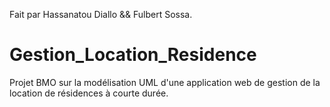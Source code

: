 Fait par Hassanatou Diallo && Fulbert Sossa.

# Gestion_Location_Residence
Projet BMO sur la modélisation UML d'une application web de gestion de la location de résidences à courte durée.
